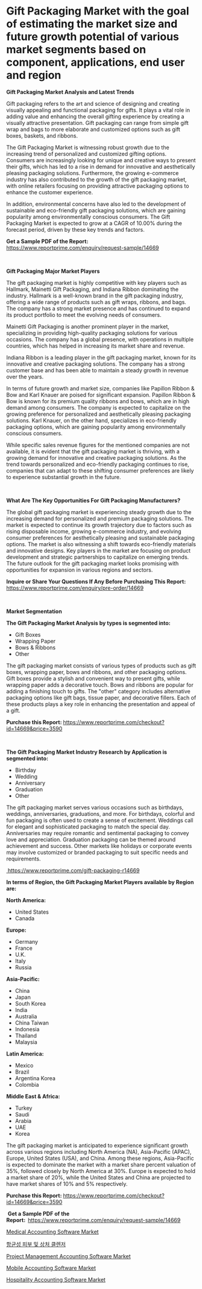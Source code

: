 <p><h1>Gift Packaging Market with the goal of estimating the market size and future growth potential of various market segments based on component, applications, end user and region</h1></p><p><strong>Gift Packaging Market Analysis and Latest Trends</strong></p>
<p><p>Gift packaging refers to the art and science of designing and creating visually appealing and functional packaging for gifts. It plays a vital role in adding value and enhancing the overall gifting experience by creating a visually attractive presentation. Gift packaging can range from simple gift wrap and bags to more elaborate and customized options such as gift boxes, baskets, and ribbons.</p><p>The Gift Packaging Market is witnessing robust growth due to the increasing trend of personalized and customized gifting options. Consumers are increasingly looking for unique and creative ways to present their gifts, which has led to a rise in demand for innovative and aesthetically pleasing packaging solutions. Furthermore, the growing e-commerce industry has also contributed to the growth of the gift packaging market, with online retailers focusing on providing attractive packaging options to enhance the customer experience.</p><p>In addition, environmental concerns have also led to the development of sustainable and eco-friendly gift packaging solutions, which are gaining popularity among environmentally conscious consumers. The Gift Packaging Market is expected to grow at a CAGR of 10.00% during the forecast period, driven by these key trends and factors.</p></p>
<p><strong>Get a Sample PDF of the Report:&nbsp;</strong> <a href="https://www.reportprime.com/enquiry/request-sample/14669">https://www.reportprime.com/enquiry/request-sample/14669</a></p>
<p>&nbsp;</p>
<p><strong>Gift Packaging Major Market Players</strong></p>
<p><p>The gift packaging market is highly competitive with key players such as Hallmark, Mainetti Gift Packaging, and Indiana Ribbon dominating the industry. Hallmark is a well-known brand in the gift packaging industry, offering a wide range of products such as gift wraps, ribbons, and bags. The company has a strong market presence and has continued to expand its product portfolio to meet the evolving needs of consumers.</p><p>Mainetti Gift Packaging is another prominent player in the market, specializing in providing high-quality packaging solutions for various occasions. The company has a global presence, with operations in multiple countries, which has helped in increasing its market share and revenue.</p><p>Indiana Ribbon is a leading player in the gift packaging market, known for its innovative and creative packaging solutions. The company has a strong customer base and has been able to maintain a steady growth in revenue over the years.</p><p>In terms of future growth and market size, companies like Papillon Ribbon & Bow and Karl Knauer are poised for significant expansion. Papillon Ribbon & Bow is known for its premium quality ribbons and bows, which are in high demand among consumers. The company is expected to capitalize on the growing preference for personalized and aesthetically pleasing packaging solutions. Karl Knauer, on the other hand, specializes in eco-friendly packaging options, which are gaining popularity among environmentally conscious consumers.</p><p>While specific sales revenue figures for the mentioned companies are not available, it is evident that the gift packaging market is thriving, with a growing demand for innovative and creative packaging solutions. As the trend towards personalized and eco-friendly packaging continues to rise, companies that can adapt to these shifting consumer preferences are likely to experience substantial growth in the future.</p></p>
<p>&nbsp;</p>
<p><strong>What Are The Key Opportunities For Gift Packaging Manufacturers?</strong></p>
<p><p>The global gift packaging market is experiencing steady growth due to the increasing demand for personalized and premium packaging solutions. The market is expected to continue its growth trajectory due to factors such as rising disposable income, growing e-commerce industry, and evolving consumer preferences for aesthetically pleasing and sustainable packaging options. The market is also witnessing a shift towards eco-friendly materials and innovative designs. Key players in the market are focusing on product development and strategic partnerships to capitalize on emerging trends. The future outlook for the gift packaging market looks promising with opportunities for expansion in various regions and sectors.</p></p>
<p><strong>Inquire or Share Your Questions If Any Before Purchasing This Report:</strong> <a href="https://www.reportprime.com/enquiry/pre-order/14669">https://www.reportprime.com/enquiry/pre-order/14669</a></p>
<p>&nbsp;</p>
<p><strong>Market Segmentation</strong></p>
<p><strong>The Gift Packaging Market Analysis by types is segmented into:</strong></p>
<p><ul><li>Gift Boxes</li><li>Wrapping Paper</li><li>Bows & Ribbons</li><li>Other</li></ul></p>
<p><p>The gift packaging market consists of various types of products such as gift boxes, wrapping paper, bows and ribbons, and other packaging options. Gift boxes provide a stylish and convenient way to present gifts, while wrapping paper adds a decorative touch. Bows and ribbons are popular for adding a finishing touch to gifts. The "other" category includes alternative packaging options like gift bags, tissue paper, and decorative fillers. Each of these products plays a key role in enhancing the presentation and appeal of a gift.</p></p>
<p><strong>Purchase this Report:&nbsp;</strong><a href="https://www.reportprime.com/checkout?id=14669&price=3590">https://www.reportprime.com/checkout?id=14669&price=3590</a></p>
<p>&nbsp;</p>
<p><strong>The Gift Packaging Market Industry Research by Application is segmented into:</strong></p>
<p><ul><li>Birthday</li><li>Wedding</li><li>Anniversary</li><li>Graduation</li><li>Other</li></ul></p>
<p><p>The gift packaging market serves various occasions such as birthdays, weddings, anniversaries, graduations, and more. For birthdays, colorful and fun packaging is often used to create a sense of excitement. Weddings call for elegant and sophisticated packaging to match the special day. Anniversaries may require romantic and sentimental packaging to convey love and appreciation. Graduation packaging can be themed around achievement and success. Other markets like holidays or corporate events may involve customized or branded packaging to suit specific needs and requirements.</p></p>
<p><a href="https://www.reportprime.com/gift-packaging-r14669">&nbsp;https://www.reportprime.com/gift-packaging-r14669</a></p>
<p><strong>In terms of Region, the Gift Packaging Market Players available by Region are:</strong></p>
<p>
    <p> <strong> North America: </strong>
        <ul>
            <li>United States</li>
            <li>Canada</li>
        </ul>
        </p> 
    <p> <strong> Europe: </strong>
        <ul>
            <li>Germany</li>
            <li>France</li>
            <li>U.K.</li>
            <li>Italy</li>
            <li>Russia</li>
        </ul>
        </p> 
    <p> <strong> Asia-Pacific: </strong>
        <ul>
            <li>China</li>
            <li>Japan</li>
            <li>South Korea</li>
            <li>India</li>
            <li>Australia</li>
            <li>China Taiwan</li>
            <li>Indonesia</li>
            <li>Thailand</li>
            <li>Malaysia</li>
        </ul>
        </p> 
    <p> <strong> Latin America: </strong>
        <ul>
            <li>Mexico</li>
            <li>Brazil</li>
            <li>Argentina Korea</li>
            <li>Colombia</li>
        </ul>
        </p> 
    <p> <strong> Middle East & Africa: </strong>
        <ul>
            <li>Turkey</li>
            <li>Saudi</li>
            <li>Arabia</li>
            <li>UAE</li>
            <li>Korea</li>
        </ul>
    </p>
    </p>
<p><p>The gift packaging market is anticipated to experience significant growth across various regions including North America (NA), Asia-Pacific (APAC), Europe, United States (USA), and China. Among these regions, Asia-Pacific is expected to dominate the market with a market share percent valuation of 35%, followed closely by North America at 30%. Europe is expected to hold a market share of 20%, while the United States and China are projected to have market shares of 10% and 5% respectively.</p></p>
<p><strong>Purchase this Report: </strong><a href="https://www.reportprime.com/checkout?id=14669&price=3590">https://www.reportprime.com/checkout?id=14669&price=3590</a></p>
<p>&nbsp;<strong>Get a Sample PDF of the Report:&nbsp;&nbsp;</strong><a href="https://www.reportprime.com/enquiry/request-sample/14669">https://www.reportprime.com/enquiry/request-sample/14669</a></p>
<p><strong></strong></p>
<p><p><a href="https://github.com/Graham1Dianne/Market-Research-Report-List-1/blob/main/medical-accounting-software-market.md">Medical Accounting Software Market</a></p><p><a href="https://github.com/konokaryan/Market-Research-Report-List-2/blob/main/7093841107847.md">항균성 피부 및 상처 클렌저</a></p><p><a href="https://github.com/xphhkedv5/Market-Research-Report-List-1/blob/main/project-management-accounting-software-market.md">Project Management Accounting Software Market</a></p><p><a href="https://github.com/velmabcooper52024/Market-Research-Report-List-1/blob/main/mobile-accounting-software-market.md">Mobile Accounting Software Market</a></p><p><a href="https://github.com/rontaybrewer02024/Market-Research-Report-List-1/blob/main/hospitality-accounting-software-market.md">Hospitality Accounting Software Market</a></p></p>